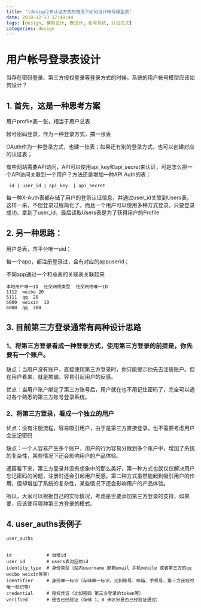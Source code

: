 ```yaml
---
title: '[design]多认证方式的情况下如何设计帐号模型表'
date: 2018-12-13 17:48:44
tags: [design, 模型设计, 表设计, 帐号系统, 认证方式]
categories: design
---
```


# 用户帐号登录表设计


当存在密码登录、第三方授权登录等登录方式的时候，系统的用户帐号模型应该如何设计？


## 1. 首先，这是一种思考方案

用户profile表一张，相当于用户总表

帐号密码登录，作为一种登录方式，搞一张表

OAuth作为一种登录方式，也建一张表；如果还有别的登录方式，也可以创建对应的认证表；

有些网站需要API访问，API可以使用api_key和api_secret来认证，可是怎么把一个API访问关联到一个用户？方法还是增加一种API Auth的表：
```
 id | user_id | api_key  | api_secret
```
每一种X-Auth表都存储了用户的登录认证信息，并通过user_id关联到Users表。这样一来，不但登录过程简化了，而且一个用户可以使用多种方式登录。只要登录成功，拿到了user_id，最后读取Users表是为了获得用户的Profile



## 2. 另一种思路：

用户总表，含平台唯一uid；

每一个app，都注册登录过，会有对应的appuserid；

不同app通过一个和总表的关联表关联起来
```
本地用户唯一ID  社交网络类型  社交网络唯一ID
1112  weibo 20
5111  qq  20
6000  weixin  10
6000  qq  300
```


## 3. 目前第三方登录通常有两种设计思路

### 1、将第三方登录看成一种登录方式，使用第三方登录的前提是，你先要有一个账户。

缺点：当用户没有账户，直接使用第三方登录时，你只能提示他先去注册账户。但在用户看来，就是欺骗，容易引起用户的反感。

优点：当用户账户绑定了第三方账号后，用户就在也不用记住密码了，完全可以通过各个熟悉的第三方账号登录系统。

### 2、将第三方登录，看成一个独立的用户
   
优点：没有注册流程，容易吸引用户，由于是第三方直接登录，也不需要考虑用户会忘记密码
   
缺点：一个人容易产生多个账户，用户的行为容易分散到多个账户中，增加了系统的复杂性，某些情况下还会影响用户的产品体验。

通篇看下来，第三方登录并没有想象中的那么美好，第一种方式也就仅仅解决用户忘记密码的问题，注册时还会引起用户反感。第二种方式虽然能起到吸引用户的作用，但却增加了系统的复杂性，某些情况下还会影响用户的产品体验。

所以，大家可以根据自己的实际情况，考虑是否要添加第三方登录的支持，如果要，应该使用哪种第三方登录的模式。


## 4. user_auths表例子
```
user_auths


id             # 自增id
user_id        # users表对应的id
identity_type  # 身份类型（站内username 邮箱email 手机mobile 或者第三方的qq weibo weixin等等）
identifier     # 身份唯一标识（存储唯一标识，比如账号、邮箱、手机号、第三方获取的唯一标识等）
credential     # 授权凭证（比如密码 第三方登录的token等）
verified       # 是否已经验证（存储 1、0 来区分是否已经验证通过）
```
